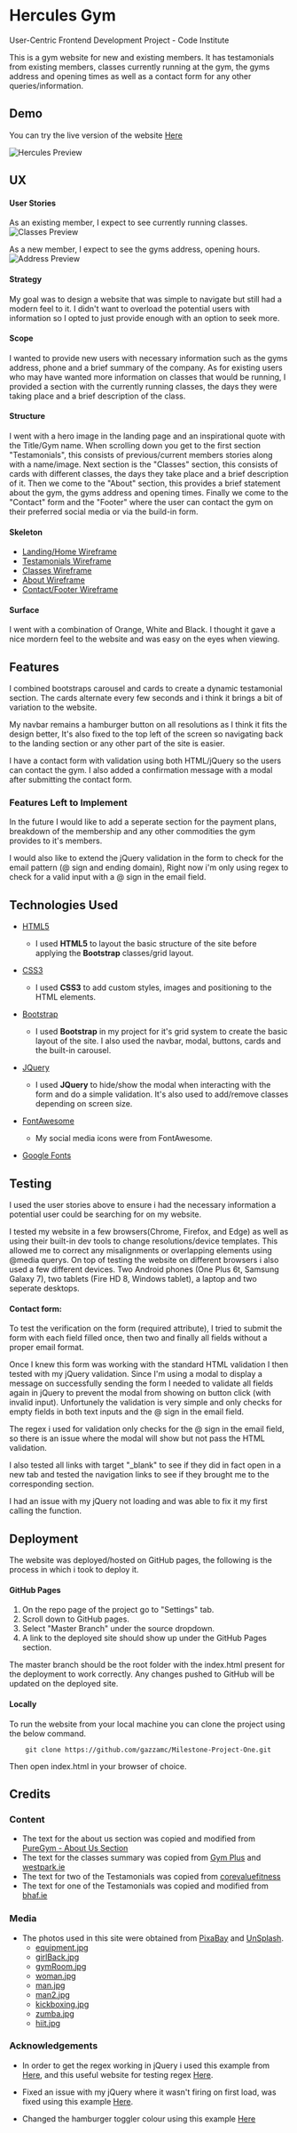# Hercules Gym
User-Centric Frontend Development Project - Code Institute

This is a gym website for new and existing members. It has testamonials from existing members, 
classes currently running at the gym, the gyms address and opening times as well as a contact form for any other queries/information.

## Demo
You can try the live version of the website [Here](https://gazzamc.github.io/Milestone-Project-One/)

![Hercules Preview](https://github.com/gazzamc/Milestone-Project-One/blob/master/assets/images/herculesPreview.gif?raw=true "Hercules Preview")
## UX

#### User Stories
As an existing member, I expect to see currently running classes.  
![Classes Preview](https://github.com/gazzamc/Milestone-Project-One/raw/master/assets/images/classesScreen.PNG "Classes Preview")

As a new member, I expect to see the gyms address, opening hours.
![Address Preview](https://github.com/gazzamc/Milestone-Project-One/raw/master/assets/images/addressScreen.PNG "Address Preview")

#### Strategy

My goal was to design a website that was simple to navigate but still had a modern feel to it. 
I didn't want to overload the potential users with information so I opted to just provide enough with an option to seek more.

#### Scope

I wanted to provide new users with necessary information such as the gyms address, phone and a brief summary of the company. 
As for existing users who may have wanted more information on classes that would be running, 
I provided a section with the currently running classes, the days they were taking place and a brief description of the class.

#### Structure
I went with a hero image in the landing page and an inspirational quote with the Title/Gym name. 
When scrolling down you get to the first section "Testamonials", this consists of previous/current members stories along with a name/image.
Next section is the "Classes" section, this consists of cards with different classes, the days they take place and a brief description of it.
Then we come to the "About" section, this provides a brief statement about the gym, the gyms address and opening times.
Finally we come to the "Contact" form and the "Footer" where the user can contact the gym on their preferred social media or via the build-in form.

#### Skeleton

- [Landing/Home Wireframe](https://github.com/gazzamc/Milestone-Project-One/blob/master/wireframes/testamonial_wireframe.pdf)
- [Testamonials Wireframe](https://github.com/gazzamc/Milestone-Project-One/blob/master/wireframes/landing_wireframe.pdf)
- [Classes Wireframe](https://github.com/gazzamc/Milestone-Project-One/blob/master/wireframes/classes_wireframe.pdf)
- [About Wireframe](https://github.com/gazzamc/Milestone-Project-One/blob/master/wireframes/about_wireframe.pdf)
- [Contact/Footer Wireframe](https://github.com/gazzamc/Milestone-Project-One/blob/master/wireframes/contact_footer_wireframe.pdf)


#### Surface
I went with a combination of Orange, White and Black. I thought it gave a nice mordern feel to the website and was easy on the eyes when viewing.

## Features
I combined bootstraps carousel and cards to create a dynamic testamonial section. 
The cards alternate every few seconds and i think it brings a bit of variation to the website.

My navbar remains a hamburger button on all resolutions as I think it fits the design better,
It's also fixed to the top left of the screen so navigating back to the landing section or any other part of the site is easier.

I have a contact form with validation using both HTML/jQuery so the users can contact the gym. I also added a confirmation
message with a modal after submitting the contact form.

### Features Left to Implement
In the future I would like to add a seperate section for the payment plans, 
breakdown of the membership and any other commodities the gym provides to it's members.

I would also like to extend the jQuery validation in the form to check for the email pattern (@ sign and ending domain), 
Right now i'm only using regex to check for a valid input with a @ sign in the email field.
## Technologies Used

- [HTML5](https://en.wikipedia.org/wiki/HTML5)
    - I used **HTML5** to layout the basic structure of the site before applying the **Bootstrap** classes/grid layout.

- [CSS3](https://en.wikipedia.org/wiki/Cascading_Style_Sheets)
    - I used **CSS3** to add custom styles, images and positioning to the HTML elements.

- [Bootstrap](https://getbootstrap.com/)
    - I used **Bootstrap** in my project for it's grid system to create the basic layout of the site. I also used the navbar, modal, buttons, cards and the built-in carousel.

- [JQuery](https://jquery.com)
    - I used **JQuery** to hide/show the modal when interacting with the form and do a simple validation. It's also used to add/remove classes depending on screen size.

- [FontAwesome](https://fontawesome.com/)
    - My social media icons were from FontAwesome.

- [Google Fonts](https://fonts.google.com/)


## Testing
I used the user stories above to ensure i had the necessary information a potential user could be searching for on my website.

I tested my website in a few browsers(Chrome, Firefox, and Edge) as well as using their built-in dev tools to change resolutions/device templates. 
This allowed me to correct any misalignments or overlapping elements using @media querys. 
On top of testing the website on different browsers i also used a few different devices. 
Two Android phones (One Plus 6t, Samsung Galaxy 7), two tablets (Fire HD 8, Windows tablet), a laptop and two seperate desktops.

#### Contact form:
To test the verification on the form (required attribute), 
I tried to submit the form with each field filled once, then two and finally all fields without a proper email format.

Once I knew this form was working with the standard HTML validation I then tested with my jQuery validation. Since I'm using a modal
to display a message on successfully sending the form 
I needed to validate all fields again in jQuery to prevent the modal from showing on button click (with invalid input). Unfortunely the 
validation is very simple and only checks for empty fields in both text inputs and the @ sign in the email field. 

The regex i used for validation only checks for the @ sign in the email field, so there is an issue where the modal will show but not
pass the HTML validation.

I also tested all links with target "_blank" to see if they did in fact open in a new tab and tested 
the navigation links to see if they brought me to the corresponding section.

I had an issue with my jQuery not loading and was able to fix it my first calling the function.

## Deployment
The website was deployed/hosted on GitHub pages, the following is the process in which i took to deploy it.

#### GitHub Pages

1. On the repo page of the project go to "Settings" tab.
2. Scroll down to GitHub pages.
3. Select "Master Branch" under the source dropdown.
4. A link to the deployed site should show up under the GitHub Pages section.

The master branch should be the root folder with the index.html present for the deployment to work correctly. 
Any changes pushed to GitHub will be updated on the deployed site.

#### Locally
To run the website from your local machine you can clone the project using the below command.

```
    git clone https://github.com/gazzamc/Milestone-Project-One.git
```
Then open index.html in your browser of choice.


## Credits

### Content
- The text for the about us section was copied and modified from [PureGym - About Us Section](https://www.puregym.com/about-us/)
- The text for the classes summary was copied from [Gym Plus](https://gymplus.ie/classes-at-gymplus/) and [westpark.ie](https://www.westpark.ie/class/cardio-kickboxing/)
- The text for two of the Testamonials was copied from [corevaluefitness](http://www.corevaluefitness.com.au/testimonials)
- The text for one of the Testamonials was copied and modified from [bhaf.ie](https://www.bhaf.ie/testimonials)

### Media
- The photos used in this site were obtained from [PixaBay](https://pixabay.com/) and [UnSplash](https://unsplash.com/).
    - [equipment.jpg](https://pixabay.com/photos/fitness-weight-lifting-dumbbells-375472/)
    - [girlBack.jpg](https://pixabay.com/photos/training-rmuscles-back-shoulders-828741/)
    - [gymRoom.jpg](https://pixabay.com/photos/gym-room-fitness-sport-1180062/)
    - [woman.jpg](https://unsplash.com/photos/PvOtA9AtBII)
    - [man.jpg](https://unsplash.com/photos/MObvDHLX3jI)
    - [man2.jpg](https://unsplash.com/photos/RDUjwic7yw4/)
    - [kickboxing.jpg](https://unsplash.com/photos/45tcVh0M3kw)
    - [zumba.jpg](https://unsplash.com/photos/3ckWUnaCxzc)
    - [hiit.jpg](https://unsplash.com/photos/FMQBLyhD2HU)

### Acknowledgements

- In order to get the regex working in jQuery i used this example from 
[Here](https://stackoverflow.com/questions/2021053/finding-plus-sign-in-regular-expression),
and this useful website for testing regex [Here](https://regexr.com/).

- Fixed an issue with my jQuery where it wasn't firing on first load, was fixed using this example 
[Here](https://stackoverflow.com/questions/26524096/check-browser-width-after-resize-without-reload-javascript).

- Changed the hamburger toggler colour using this example [Here](https://stackoverflow.com/questions/42586729/bootstrap-4-change-hamburger-toggler-color)